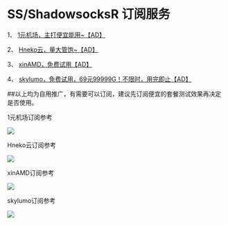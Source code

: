 # SS/ShadowsocksR 订阅服务

1、 <a class="btn btn-danger" href="https://xn--4gq62f52gdss.ink/#/register?code=xctXGX5U">1元机场，主打便宜能用~【AD】</a>   

2、 <a class="btn btn-danger" href="https://hniko.top/#/register?code=2JauAyDL">Hneko云，量大管饱~【AD】</a>  
 
3、 <a class="btn btn-danger" href="https://xinamd.cc/#/register?code=vuYIeGLM">xinAMD，免费试用【AD】</a>  
 
4、 <a class="btn btn-danger" href="https://7m9gi9norz.1095813.xyz/index.php#/register?code=klLZZ7gd">skylumo，免费试用，69元99999G！不限时，用完即止【AD】</a>  




##以上均为自用推广，有需要可以订阅，建议先订阅便宜的套餐测试效果再决定是否使用。



1元机场订阅参考

![](https://i.imgs.ovh/2025/10/29/7K3456.png)

Hneko云订阅参考

![](https://i.imgs.ovh/2025/10/29/7K3EdO.png)

xinAMD订阅参考

![](https://i.imgs.ovh/2025/10/29/7K3l0d.png)

skylumo订阅参考

![](https://i.imgs.ovh/2025/10/29/7K3tzg.png)

